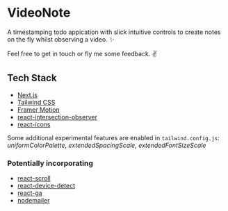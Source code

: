 # VideoNote

A timestamping todo appication with slick intuitive controls to create notes on the fly whilst observing a video. ✨

Feel free to get in touch or fly me some feedback. ✌️

## Tech Stack

- [Next.js](https://nextjs.org/)
- [Tailwind CSS](https://tailwindcss.com/)
- [Framer Motion](https://www.framer.com/motion/)
- [react-intersection-observer](https://github.com/thebuilder/react-intersection-observer)
- [react-icons](https://github.com/react-icons/react-icons)

Some additional experimental features are enabled in `tailwind.config.js`: _uniformColorPalette, extendedSpacingScale, extendedFontSizeScale_

### Potentially incorporating

- [react-scroll](https://github.com/fisshy/react-scroll)
- [react-device-detect](https://github.com/duskload/react-device-detect)
- [react-ga](https://github.com/react-ga/react-ga)
- [nodemailer](https://github.com/nodemailer/nodemailer)
